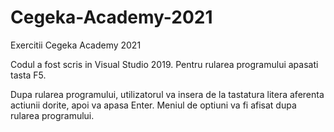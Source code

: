 # Cegeka-Academy-2021
Exercitii Cegeka Academy 2021

Codul a fost scris in Visual Studio 2019.
Pentru rularea programului apasati tasta F5.

Dupa rularea programului, utilizatorul va insera de la tastatura litera aferenta actiunii dorite, apoi va apasa Enter.
Meniul de optiuni va fi afisat dupa rularea programului.

